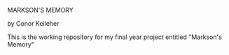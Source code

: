 MARKSON'S MEMORY

by Conor Kelleher

This is the working repository for my final year project entitled "Markson's Memory"
